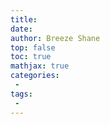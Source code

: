 ```yaml
---
title: 
date: 
author: Breeze Shane
top: false
toc: true
mathjax: true
categories: 
 - 
tags: 
 - 
---
```



